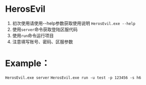 # HerosEvil
1. 初次使用请使用--help参数获取使用说明
`HerosEvil.exe --help`
2. 使用`server`命令获取登陆区服代码
4. 使用`run`命令运行项目
5. 注意填写账号、密码、区服参数
# Example：
`HerosEvil.exe server`
`HerosEvil.exe run -u test -p 123456 -s h6`
